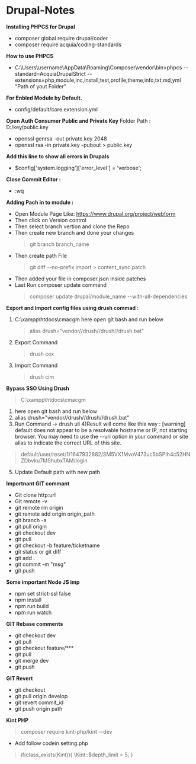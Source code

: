 # Drupal-Notes


**Installing PHPCS for Drupal** 
- composer global require drupal/coder
- composer require acquia/coding-standards

**How to use PHPCS**
- C:\Users\username\AppData\Roaming\Composer\vendor\bin>phpcs --standard=AcquiaDrupalStrict --extensions=php,module,inc,install,test,profile,theme,info,txt,md,yml "Path of yout Folder"


**For Enbled Module by Default.**
- config/default/core.extension.yml

**Open Auth Consumer Public and Private Key**
Folder Path : D:/key/public.key
- openssl genrsa -out private.key 2048
- openssl rsa -in private.key -pubout > public.key

**Add this line to show all errors in Drupals**
- $config['system.logging']['error_level'] = 'verbose';

**Close Commit Editor :**
- :wq

**Adding Pach in to module :**
- Open Module Page Like: https://www.drupal.org/project/webform
- Then click on Version control
- Then select branch vertion and clone the Repo 
- Then create new branch and done your changes
  > git branch branch_name
- Then create path File 
  > git diff --no-prefix import > content_sync.patch
- Then added your file in composer.json inside patches
- Last Run composer update command
  > composer update drupal/module_name --with-all-dependencies
		
**Export and Import config files using drush commad :**
1) C:\xampp\htdocs\cmacgm  here open git bash and run below
   > alias drush="vendor//drush//drush//drush.bat"
3) Export Command
   > drush cex
4) Import Command
   > drush cim

**Bypass SSO Using Drush**
> C:\xampp\htdocs\cmacgm  
1) here open git bash and run below
2) alias drush="vendor//drush//drush//drush.bat"
3) Run Command -> drush uli
4)Result will come like this way :
  [warning] default does not appear to be a resolvable hostname or IP, not starting browser. You may need to use the --uri option in your command or site alias to indicate the correct URL of this site.
  > default/user/reset/1/1647932882/SM5VX1MvoV473uc5bSPIh4c52HNZDbvku7MShubxTAM/login
5) Update Default path with new path

**Importnant GIT commant**
- Git clone http:url
- Git remote -v
- git remote rm origin
- git remote add origin origin_path
- git branch -a
- git pull origin
- git checkout dev
- git pull
- git checkout -b feature/ticketname
- git status or git diff
- git add .
- git commit -m "msg"
- git push 

**Some important Node JS imp**
- npm set strict-ssl false
- npm install
- npm run build
- npm run watch

**GIT Rebase comments**
- git checkout dev
- git pull
- git checkout feature/***
- git pull
- git merge dev
- git push

**GIT Revert**
- git checkout
- git pull origin develop
- git revert commit_id
- git push origin path

**Kint PHP**
> composer require kint-php/kint --dev
- Add follow codein setting.php
> if(class_exists(Kint)){
> \Kint::$depth_limit = 5;
> }
    
